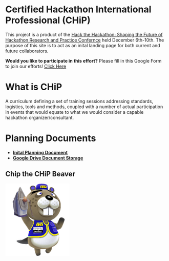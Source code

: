 # Certified Hackathon International Professional (CHiP)
This project is a product of the [Hack the Hackathon: Shaping the Future of Hackathon Research and Practice Confernce](https://www.lorentzcenter.nl/hack-the-hackathon-shaping-the-future-of-hackathon-research-and-practice.html) held December 6th-10th. The purpose of this site is to act as an inital landing page for both current and future collaborators. 

**Would you like to participate in this effort?** 
Please fill in this Google Form to join our efforts! [Click Here](https://forms.gle/VgdF4dQc5shiDabG7)

# What is CHiP
A curriculum defining a set of training sessions addressing standards, logistics, tools and methods, coupled with a number of actual participation in events that would equate to what we would consider a capable hackathon organizer/consultant.

# Planning Documents
* [**Inital Planning Document**](https://docs.google.com/document/d/1Keum91RBSu_yw8N2vqsMOwRAZtZRB9e-VWbwCDG6HW0/edit?usp=sharing)
* [**Google Drive Document Storage**](https://drive.google.com/drive/folders/1W4SJHux-xnmP2ixyWYaMe0LQjA1KeM9c)

## Chip the CHiP Beaver

![chipthebeaver](images/150px-Chip_Team%20Logo.png)
